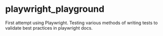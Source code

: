 # playwright_playground
First attempt using Playwright.
Testing various methods of writing tests to validate best practices in playwright docs. 